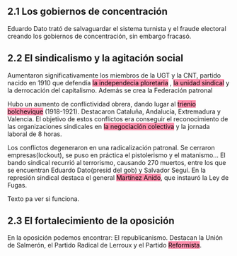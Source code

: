 ## 2.1 Los gobiernos de concentración
Eduardo Dato trató de salvaguardar el sistema turnista y el fraude electoral creando los gobiernos de concentración, sin embargo fracasó.

## 2.2 El sindicalismo y la agitación social
Aumentaron significativamente los miembros de la UGT y la CNT, partido nacido en 1910 que defendía <mark style="background: #FF5582A6;">la independecia ploretaria</mark> , <mark style="background: #FF5582A6;">la unidad sindical</mark> y la derrocación del capitalismo. Además se crea la Federación patronal

Hubo un aumento de conflictividad obrera, dando lugar al <mark style="background: #FF5582A6;">trienio bolchevique</mark> (1918-1921). Destacaron Cataluña, Andalucía, Extremadura y Valencia. El objetivo de estos conflictos era conseguir el reconocimiento de las organizaciones sindicales en <mark style="background: #FF5582A6;">la negociación colectiva</mark> y la jornada laboral de 8 horas.

Los conflictos degeneraron en una radicalización patronal. Se cerraron empresas(lockout), se puso en práctica el pistolerismo y el matanismo... El bando sindical recurrió al terrorismo, causando 270 muertos, entre los que se encuentran Eduardo Dato(presid del gob) y Salvador Seguí. En la represión sindical destaca el general <mark style="background: #FF5582A6;">Martínez Anido</mark>, que instauró la Ley de Fugas.

Texto pa ver si funciona.

## 2.3 El fortalecimiento de la oposición
En la oposición podemos encontrar:
El republicanismo. Destacan la Unión de Salmerón, el Partido Radical de Lerroux y el Partido <mark style="background: #FF5582A6;">Reformista</mark>.
